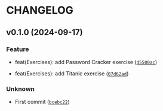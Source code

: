 # CHANGELOG

## v0.1.0 (2024-09-17)

### Feature

* feat(Exercises): add Password Cracker exercise ([`d5500ac`](https://github.com/Rosalie-code/Exercises/commit/d5500ac497522cca9989b4736b6da30081d37577))

* feat(Exercises): add Titanic exercise ([`07d62ad`](https://github.com/Rosalie-code/Exercises/commit/07d62add450cda6b657fb98988a3f667dabe754f))

### Unknown

* First commit ([`bcebc22`](https://github.com/Rosalie-code/Exercises/commit/bcebc22a6eda78013c03a985e256e65715da9b00))
